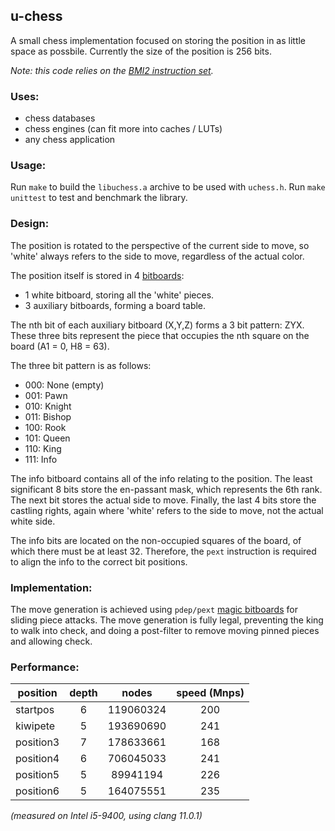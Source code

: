 ## u-chess

A small chess implementation focused on storing the position in as little space
as possbile. Currently the size of the position is 256 bits.

_Note: this code relies on the [BMI2 instruction set](https://en.wikipedia.org/wiki/X86_Bit_manipulation_instruction_set#BMI2_(Bit_Manipulation_Instruction_Set_2))._

### Uses:
- chess databases
- chess engines (can fit more into caches / LUTs)
- any chess application

### Usage:
Run `make` to build the `libuchess.a` archive to be used with `uchess.h`.
Run `make unittest` to test and benchmark the library.

### Design:

The position is rotated to the perspective of the current side to move, so
'white' always refers to the side to move, regardless of the actual color.

The position itself is stored in 4 [bitboards](https://www.chessprogramming.org/Bitboards):
- 1 white bitboard, storing all the 'white' pieces.
- 3 auxiliary bitboards, forming a board table.

The nth bit of each auxiliary bitboard (X,Y,Z) forms a 3 bit pattern: ZYX.
These three bits represent the piece that occupies the nth square on the
board (A1 = 0, H8 = 63).

The three bit pattern is as follows:
- 000: None (empty)
- 001: Pawn
- 010: Knight
- 011: Bishop
- 100: Rook
- 101: Queen
- 110: King
- 111: Info

The info bitboard contains all of the info relating to the position. The least
significant 8 bits store the en-passant mask, which represents the 6th rank.
The next bit stores the actual side to move. Finally, the last 4 bits store the
castling rights, again where 'white' refers to the side to move, not the actual
white side.

The info bits are located on the non-occupied squares of the board, of which
there must be at least 32. Therefore, the `pext` instruction is required to
align the info to the correct bit positions.

### Implementation:
The move generation is achieved using `pdep/pext` [magic bitboards](https://www.chessprogramming.org/Magic_Bitboards#Fancy)
for sliding piece attacks. The move generation is fully legal, preventing
the king to walk into check, and doing a post-filter to remove moving pinned
pieces and allowing check.

### Performance:
|position |depth|    nodes|speed (Mnps)|
|---------|:---:|:-------:|:----------:|
|startpos |    6|119060324|         200|
|kiwipete |    5|193690690|         241|
|position3|    7|178633661|         168|
|position4|    6|706045033|         241|
|position5|    5| 89941194|         226|
|position6|    5|164075551|         235|

_(measured on Intel i5-9400, using clang 11.0.1)_
